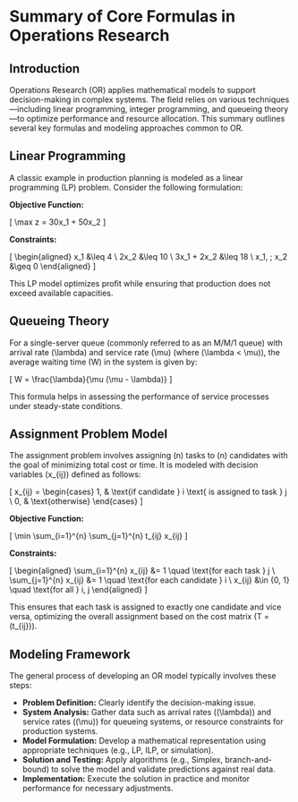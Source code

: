 # Summary of Core Formulas in Operations Research

## Introduction

Operations Research (OR) applies mathematical models to support decision-making in complex systems. The field relies on various techniques—including linear programming, integer programming, and queueing theory—to optimize performance and resource allocation. This summary outlines several key formulas and modeling approaches common to OR.

## Linear Programming

A classic example in production planning is modeled as a linear programming (LP) problem. Consider the following formulation:

**Objective Function:**

\[
\max z = 30x_1 + 50x_2
\]

**Constraints:**

\[
\begin{aligned}
x_1 &\leq 4 \\
2x_2 &\leq 10 \\
3x_1 + 2x_2 &\leq 18 \\
x_1, \; x_2 &\geq 0
\end{aligned}
\]

This LP model optimizes profit while ensuring that production does not exceed available capacities.

## Queueing Theory

For a single-server queue (commonly referred to as an M/M/1 queue) with arrival rate \(\lambda\) and service rate \(\mu\) (where \(\lambda < \mu\)), the average waiting time \(W\) in the system is given by:

\[
W = \frac{\lambda}{\mu (\mu - \lambda)}
\]

This formula helps in assessing the performance of service processes under steady-state conditions.

## Assignment Problem Model

The assignment problem involves assigning \(n\) tasks to \(n\) candidates with the goal of minimizing total cost or time. It is modeled with decision variables \(x_{ij}\) defined as follows:

\[
x_{ij} =
\begin{cases}
1, & \text{if candidate } i \text{ is assigned to task } j \\
0, & \text{otherwise}
\end{cases}
\]

**Objective Function:**

\[
\min \sum_{i=1}^{n} \sum_{j=1}^{n} t_{ij} x_{ij}
\]

**Constraints:**

\[
\begin{aligned}
\sum_{i=1}^{n} x_{ij} &= 1 \quad \text{for each task } j \\
\sum_{j=1}^{n} x_{ij} &= 1 \quad \text{for each candidate } i \\
x_{ij} &\in \{0, 1\} \quad \text{for all } i, j
\end{aligned}
\]

This ensures that each task is assigned to exactly one candidate and vice versa, optimizing the overall assignment based on the cost matrix \(T = (t_{ij})\).

## Modeling Framework

The general process of developing an OR model typically involves these steps:

- **Problem Definition:** Clearly identify the decision-making issue.
- **System Analysis:** Gather data such as arrival rates (\(\lambda\)) and service rates (\(\mu\)) for queueing systems, or resource constraints for production systems.
- **Model Formulation:** Develop a mathematical representation using appropriate techniques (e.g., LP, ILP, or simulation).
- **Solution and Testing:** Apply algorithms (e.g., Simplex, branch-and-bound) to solve the model and validate predictions against real data.
- **Implementation:** Execute the solution in practice and monitor performance for necessary adjustments.
